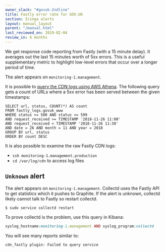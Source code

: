 ```yaml
---
owner_slack: "#govuk-2ndline"
title: Fastly error rate for GOV.UK
section: Icinga alerts
layout: manual_layout
parent: "/manual.html"
last_reviewed_on: 2019-02-04
review_in: 6 months
---
```


We get response code reporting from Fastly (with a 15 minute delay). It
averages out the last 15 minutes worth of 5xx errors. This is a useful
supplementary metric to highlight low-level errors that occur over a longer
period of time.

The alert appears on `monitoring-1.management`.

It is possible to [query the CDN logs using AWS Athena][query-cdn-logs].
The following query gets a count of URLs where a 5xx error has been served
between the given timestamps:

```
SELECT url, status, COUNT(*) AS count
FROM fastly_logs.govuk_www
WHERE status >= 500 AND status <= 599
AND request_received >= TIMESTAMP '2018-11-26 11:00'
AND request_received < TIMESTAMP '2018-11-26 11:30'
AND date = 26 AND month = 11 AND year = 2018
GROUP BY url, status
ORDER BY count DESC
```

It is also possible to examine the raw Fastly CDN logs:

- `ssh monitoring-1.management.production`
- `cd /var/log/cdn` to access log files

## `Unknown` alert

The alert appears on `monitoring-1.management`. Collectd uses the Fastly
API to get statistics which it pushes to Graphite. If the alert is unknown,
collectd likely cannot talk to Fastly so restart collectd.

```shell
$ sudo service collectd restart
```

To prove collectd is the problem, use this query in Kibana:

```rb
syslog_hostname:monitoring-1.management AND syslog_program:collectd
```

You will see many reports similar to:

```
cdn_fastly plugin: Failed to query service
```

[query-cdn-logs]: /manual/query-cdn-logs.html
